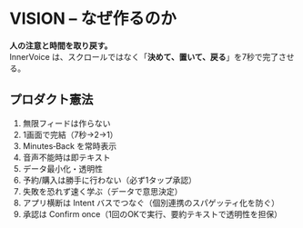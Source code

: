 # VISION – なぜ作るのか
**人の注意と時間を取り戻す。**  
InnerVoice は、スクロールではなく「**決めて、置いて、戻る**」を7秒で完了させる。

## プロダクト憲法
1. 無限フィードは作らない
2. 1画面で完結（7秒→2→1）
3. Minutes‑Back を常時表示
4. 音声不能時は即テキスト
5. データ最小化・透明性
6. 予約/購入は勝手に行わない（必ず1タップ承認）
7. 失敗を恐れず速く学ぶ（データで意思決定）
8. アプリ横断は Intent バスでつなぐ（個別連携のスパゲッティ化を防ぐ）
9. 承認は Confirm once（1回のOKで実行、要約テキストで透明性を担保）
